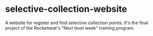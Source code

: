 # selective-collection-website
A website for register and find selective collection points. It's the final project of the Rocketseat's "Next level week" training program. 
